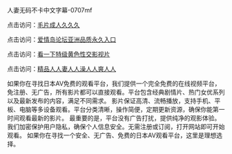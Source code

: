人妻无码不卡中文字幕-0707mf

点击访问：<a href="https://bered.pages.dev/">毛片成人久久久</a>

点击访问：<a href="https://bered.pages.dev/">爱情岛论坛亚洲品质永久入口</a>

点击访问：<a href="https://bered.pages.dev/">看一下特级黄色性交影视片</a>

点击访问：<a href="https://bered.pages.dev/">精品人人妻人人澡人人爽人人</a>

如果你在寻找日本AV免费的观看平台，我们提供一个完全免费的在线视频平台，免注册、无广告，所有影片都可以直接观看。平台包含经典剧情片、热门女优系列以及最新发布的内容，满足不同需求。
影片保证高清、流畅播放，支持手机、平板、电脑等多设备观看。平台分类清晰，操作简便，定期更新资源，确保你能第一时间观看最新的影片。
最重要的是，平台没有广告打扰，提供纯净的观影体验。我们加密保护用户隐私，确保个人信息安全。无需注册或订阅，打开网站即可开始观看。
如果你在寻找一个安全、无广告、免费的日本AV观看平台，这里是理想选择。

<span style="display:none;">[Canonical link](）</span>


